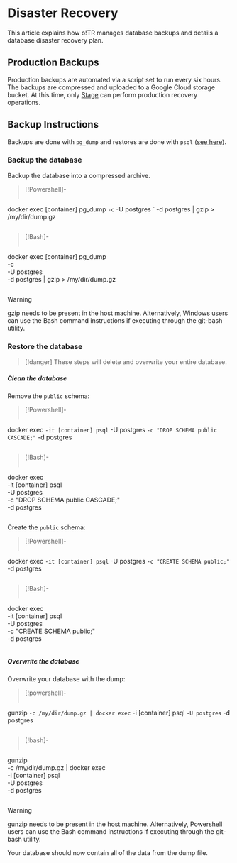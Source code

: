 # Disaster Recovery

This article explains how o!TR manages database backups and details a database disaster recovery plan.

## Production Backups

Production backups are automated via a script set to run every six hours. The backups are compressed and uploaded to a Google Cloud storage bucket. At this time, only [Stage](https://osu.ppy.sh/users/8191845) can perform production recovery operations.

## Backup Instructions

Backups are done with `pg_dump` and restores are done with `psql` ([see here](https://www.postgresql.org/docs/current/backup-dump.html#BACKUP-DUMP)).

### Backup the database

Backup the database into a compressed archive.

> [!Powershell]-
>```
docker exec [container] pg_dump `
-c `
-U postgres `
-d postgres | gzip > /my/dir/dump.gz
> ```

> [!Bash]-
> ```
docker exec [container] pg_dump \
-c \
-U postgres \
-d postgres | gzip > /my/dir/dump.gz
> ```

> [!warning]
> gzip needs to be present in the host machine. Alternatively, Windows users can use the Bash command instructions if executing through the git-bash utility.

### Restore the database

> [!danger] 
> These steps will delete and overwrite your entire database.

##### Clean the database

Remove the `public` schema:

> [!Powershell]-
> ```
docker exec `
-it [container] psql `
-U postgres `
-c "DROP SCHEMA public CASCADE;" `
-d postgres
> ```

> [!Bash]-
> ```
docker exec \
-it [container] psql \
-U postgres \
-c "DROP SCHEMA public CASCADE;" \
-d postgres
>```


Create the `public` schema:

> [!Powershell]-
> ```
docker exec `
-it [container] psql `
-U postgres `
-c "CREATE SCHEMA public;" `
-d postgres
> ```

> [!Bash]-
> ```
docker exec \
-it [container] psql \
-U postgres \
-c "CREATE SCHEMA public;" \
-d postgres
> ```

##### Overwrite the database 

Overwrite your database with the dump:

> [!powershell]-
>```
 gunzip `
-c /my/dir/dump.gz | docker exec `
-i [container] psql `
-U postgres `
-d postgres
>```

> [!bash]-
> ```
gunzip \
-c /my/dir/dump.gz | docker exec \
-i [container] psql \
-U postgres \
-d postgres
>```

> [!warning]
> gunzip needs to be present in the host machine. Alternatively, Powershell users can use the Bash command instructions if executing through the git-bash utility.

Your database should now contain all of the data from the dump file.